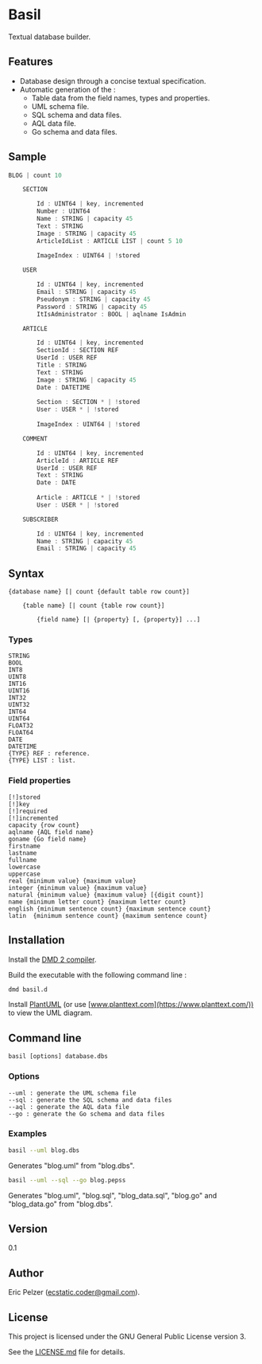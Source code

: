 # Basil

Textual database builder.

## Features

* Database design through a concise textual specification.
* Automatic generation of the :
  * Table data from the field names, types and properties.
  * UML schema file.
  * SQL schema and data files.
  * AQL data file.
  * Go schema and data files.

## Sample

```cpp
BLOG | count 10

    SECTION

        Id : UINT64 | key, incremented
        Number : UINT64
        Name : STRING | capacity 45
        Text : STRING
        Image : STRING | capacity 45
        ArticleIdList : ARTICLE LIST | count 5 10
        
        ImageIndex : UINT64 | !stored

    USER

        Id : UINT64 | key, incremented
        Email : STRING | capacity 45
        Pseudonym : STRING | capacity 45
        Password : STRING | capacity 45
        ItIsAdministrator : BOOL | aqlname IsAdmin

    ARTICLE

        Id : UINT64 | key, incremented
        SectionId : SECTION REF
        UserId : USER REF
        Title : STRING
        Text : STRING
        Image : STRING | capacity 45
        Date : DATETIME
        
        Section : SECTION * | !stored
        User : USER * | !stored
        
        ImageIndex : UINT64 | !stored

    COMMENT

        Id : UINT64 | key, incremented
        ArticleId : ARTICLE REF
        UserId : USER REF
        Text : STRING
        Date : DATE
        
        Article : ARTICLE * | !stored
        User : USER * | !stored

    SUBSCRIBER

        Id : UINT64 | key, incremented
        Name : STRING | capacity 45
        Email : STRING | capacity 45
```

## Syntax

```
{database name} [| count {default table row count}]

    {table name} [| count {table row count}]
    
        {field name} [| {property} [, {property}] ...]
```

### Types

```
STRING
BOOL
INT8
UINT8
INT16
UINT16
INT32
UINT32
INT64
UINT64
FLOAT32
FLOAT64
DATE
DATETIME
{TYPE} REF : reference.
{TYPE} LIST : list.
```

### Field properties

```
[!]stored
[!]key
[!]required
[!]incremented
capacity {row count}
aqlname {AQL field name}
goname {Go field name}
firstname
lastname
fullname
lowercase
uppercase
real {minimum value} {maximum value}
integer {minimum value} {maximum value}
natural {minimum value} {maximum value} [{digit count}]
name {minimum letter count} {maximum letter count}
english {minimum sentence count} {maximum sentence count}
latin  {minimum sentence count} {maximum sentence count}
```

## Installation

Install the [DMD 2 compiler](https://dlang.org/download.html).

Build the executable with the following command line :

```bash
dmd basil.d
```

Install [PlantUML](http://plantuml.com/download) (or use [www.planttext.com](https://www.planttext.com/)) to view the UML diagram.

## Command line

``` 
basil [options] database.dbs
``` 

### Options

``` 
--uml : generate the UML schema file
--sql : generate the SQL schema and data files
--aql : generate the AQL data file
--go : generate the Go schema and data files
``` 

### Examples

```bash
basil --uml blog.dbs
```

Generates "blog.uml" from "blog.dbs".

```bash
basil --uml --sql --go blog.pepss 
```

Generates "blog.uml", "blog.sql", "blog_data.sql", "blog.go" and "blog_data.go" from "blog.dbs".

## Version

0.1

## Author

Eric Pelzer (ecstatic.coder@gmail.com).

## License

This project is licensed under the GNU General Public License version 3.

See the [LICENSE.md](LICENSE.md) file for details.
